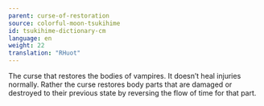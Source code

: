 ```yaml
---
parent: curse-of-restoration
source: colorful-moon-tsukihime
id: tsukihime-dictionary-cm
language: en
weight: 22
translation: "RHuot"
---
```


The curse that restores the bodies of vampires. It doesn’t heal injuries normally. Rather the curse restores body parts that are damaged or destroyed to their previous state by reversing the flow of time for that part.
